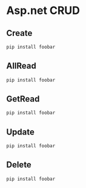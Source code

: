 # Asp.net CRUD


## Create



```C
pip install foobar
```

## AllRead



```bash
pip install foobar
```
## GetRead



```bash
pip install foobar
```
## Update



```bash
pip install foobar
```
## Delete



```bash
pip install foobar
```

